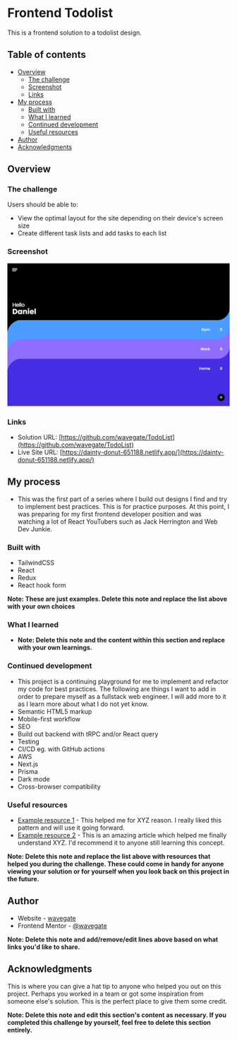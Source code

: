 # Frontend Todolist

This is a frontend solution to a todolist design.

## Table of contents

- [Overview](#overview)
  - [The challenge](#the-challenge)
  - [Screenshot](#screenshot)
  - [Links](#links)
- [My process](#my-process)
  - [Built with](#built-with)
  - [What I learned](#what-i-learned)
  - [Continued development](#continued-development)
  - [Useful resources](#useful-resources)
- [Author](#author)
- [Acknowledgments](#acknowledgments)

## Overview

### The challenge

Users should be able to:

- View the optimal layout for the site depending on their device's screen size
- Create different task lists and add tasks to each list

### Screenshot

![](./screenshot.png)

### Links

- Solution URL: [https://github.com/wavegate/TodoList](https://github.com/wavegate/TodoList)
- Live Site URL: [https://dainty-donut-651188.netlify.app/](https://dainty-donut-651188.netlify.app/)

## My process

- This was the first part of a series where I build out designs I find and try to implement best practices. This is for practice purposes. At this point, I was preparing for my first frontend developer position and was watching a lot of React YouTubers such as Jack Herrington and Web Dev Junkie.

### Built with

- TailwindCSS
- React
- Redux
- React hook form

**Note: These are just examples. Delete this note and replace the list above with your own choices**

### What I learned

- **Note: Delete this note and the content within this section and replace with your own learnings.**

### Continued development

- This project is a continuing playground for me to implement and refactor my code for best practices. The following are things I want to add in order to prepare myself as a fullstack web engineer. I will add more to it as I learn more about what I do not yet know.
- Semantic HTML5 markup
- Mobile-first workflow
- SEO
- Build out backend with tRPC and/or React query
- Testing
- CI/CD eg. with GitHub actions
- AWS
- Next.js
- Prisma
- Dark mode
- Cross-browser compatibility

### Useful resources

- [Example resource 1](https://www.example.com) - This helped me for XYZ reason. I really liked this pattern and will use it going forward.
- [Example resource 2](https://www.example.com) - This is an amazing article which helped me finally understand XYZ. I'd recommend it to anyone still learning this concept.

**Note: Delete this note and replace the list above with resources that helped you during the challenge. These could come in handy for anyone viewing your solution or for yourself when you look back on this project in the future.**

## Author

- Website - [wavegate](https://github.com/wavegate)
- Frontend Mentor - [@wavegate](https://www.frontendmentor.io/profile/wavegate)

**Note: Delete this note and add/remove/edit lines above based on what links you'd like to share.**

## Acknowledgments

This is where you can give a hat tip to anyone who helped you out on this project. Perhaps you worked in a team or got some inspiration from someone else's solution. This is the perfect place to give them some credit.

**Note: Delete this note and edit this section's content as necessary. If you completed this challenge by yourself, feel free to delete this section entirely.**
